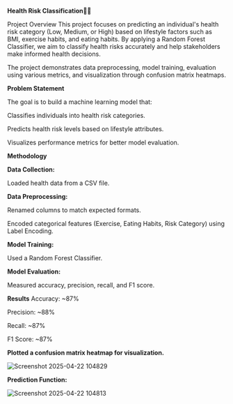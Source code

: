 **Health Risk Classification🧑‍⚕️**

 Project Overview
This project focuses on predicting an individual's health risk category (Low, Medium, or High) based on lifestyle factors such as BMI, exercise habits, and eating habits. By applying a Random Forest Classifier, we aim to classify health risks accurately and help stakeholders make informed health decisions.

The project demonstrates data preprocessing, model training, evaluation using various metrics, and visualization through confusion matrix heatmaps.

**Problem Statement**


The goal is to build a machine learning model that:

Classifies individuals into health risk categories.

Predicts health risk levels based on lifestyle attributes.

Visualizes performance metrics for better model evaluation.

 **Methodology**

 
**Data Collection:**

Loaded health data from a CSV file.

**Data Preprocessing:**

Renamed columns to match expected formats.

Encoded categorical features (Exercise, Eating Habits, Risk Category) using Label Encoding.

**Model Training:**

Used a Random Forest Classifier.

**Model Evaluation:**

Measured accuracy, precision, recall, and F1 score.


**Results**
Accuracy: ~87%

Precision: ~88%

Recall: ~87%

F1 Score: ~87%


**Plotted a confusion matrix heatmap for visualization.** 


![Screenshot 2025-04-22 104829](https://github.com/user-attachments/assets/94f7b58c-468e-420a-be1f-3cf46d406ddd)





**Prediction Function:**



![Screenshot 2025-04-22 104813](https://github.com/user-attachments/assets/8404544f-4307-425e-a4d8-5c7750b54323)



